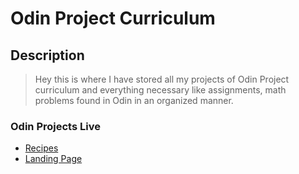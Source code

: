 # Odin Project Curriculum
## Description
> Hey this is where I have stored all my projects of Odin Project curriculum and everything necessary like assignments, math problems found in Odin in an organized manner.

### Odin Projects Live
- [Recipes](https://rahiq-rahman.github.io/Odin-Project/Odin%20Recipe/odin_recipes.html)
- [Landing Page](https://rahiq-rahman.github.io/Odin-Project/Landing%20Page/landingpage.html)
